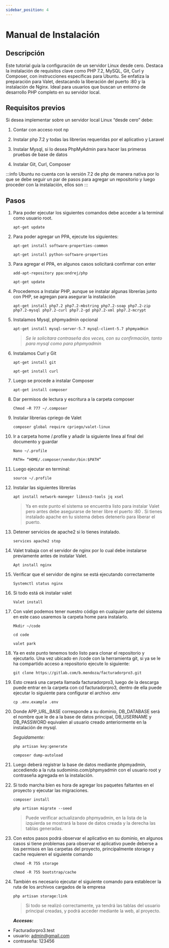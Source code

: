 ```yaml
---
sidebar_position: 4
--- 
```


# Manual de Instalación

## Descripción

Este tutorial guía la configuración de un servidor Linux desde cero. Destaca la instalación de requisitos clave como PHP 7.2, MySQL, Git, Curl y Composer, con instrucciones específicas para Ubuntu. Se enfatiza la preparación para Valet, destacando la liberación del puerto :80 y la instalación de Nginx. Ideal para usuarios que buscan un entorno de desarrollo PHP completo en su servidor local.

## Requisitos previos

Si desea implementar sobre un servidor local Linux “desde cero” debe:

1. Contar con acceso root
np
2. Instalar php 7.2 y todas las librerías requeridas por el aplicativo y Laravel

3. Instalar Mysql, si lo desea PhpMyAdmin para hacer las primeras pruebas de base de datos

4. Instalar Git, Curl, Composer

:::info
Ubuntu no cuenta con la versión 7.2 de php de manera nativa por lo que se debe seguir un par de pasos para agregar un repositorio y luego proceder con la instalación, ellos son
:::

## Pasos

1. Para poder ejecutar los siguientes comandos debe acceder a la terminal como usuario root.
    ~~~
    apt-get update
    ~~~

2. Para poder agregar un PPA, ejecute los siguientes:
    ~~~
    apt-get install software-properties-common
    ~~~
    ~~~
    apt-get install python-software-properties
    ~~~

3. Para agregar el PPA, en algunos casos solicitará confirmar con enter  
    ~~~
    add-apt-repository ppa:ondrej/php
    ~~~
    ~~~
    apt-get update
    ~~~
    
4. Procedemos a Instalar PHP, aunque se instalar algunas librerías junto con PHP, se agregan para asegurar la instalación
    ~~~
    apt-get install php7.2 php7.2-mbstring php7.2-soap php7.2-zip php7.2-mysql php7.2-curl php7.2-gd php7.2-xml php7.2-mcrypt
    ~~~

5. Instalamos Mysql, phpmyadmin opcional
    ~~~
    apt-get install mysql-server-5.7 mysql-client-5.7 phpmyadmin
    ~~~

    > _Se le solicitara contraseña dos veces, con su confirmación, tanto para mysql como para phpmyadmin_
 
6. Instalamos Curl y Git
    ~~~
    apt-get install git
    ~~~
    ~~~
    apt-get install curl
    ~~~

7. Luego se procede a instalar Composer
    ~~~
    apt-get install composer
    ~~~

8. Dar permisos de lectura y escritura a la carpeta composer
    ~~~
    Chmod –R 777 ~/.composer
    ~~~

9. Instalar librerias cpriego de Valet
    ~~~
    composer global require cpriego/valet-linux
    ~~~ 

10. Ir a carpeta home /.profile y añadir la siguiente linea al final del documento y guardar
    ~~~
    Nano ~/.profile
    ~~~
    ~~~
    PATH= “HOME/.composer/vendor/bin:$PATH”
    ~~~
 
11. Luego ejecutar en terminal: 
    ~~~
    source ~/.profile
    ~~~

12. Instalar las siguientes librerías
    ~~~
    apt install network-maneger libnss3-tools jq xsel
    ~~~
 
    > Ya en este punto el sistema se encuentra listo para instalar Valet pero antes debe asegurarse de tener libre el puerto :80 . Si tienes instalado apache en tu sistema debes detenerlo para liberar el puerto.
 
13. Detener servicios de apache2 si lo tienes instalado.
    ~~~
    services apache2 stop
    ~~~ 
14. Valet trabaja con el servidor de nginx por lo cual debe instalarse previamente antes de instalar Valet.
    ~~~
    Apt install nginx
    ~~~ 

15. Verificar que el servidor de nginx se está ejecutando correctamente
    ~~~
    Systemctl status nginx
    ~~~ 

16. Si todo está ok instalar valet
    ~~~
    Valet install
    ~~~ 
17. Con valet podemos tener nuestro código en cualquier parte del sistema en este caso usaremos la carpeta home para instalarlo.
    ~~~
    Mkdir ~/code
    ~~~
    ~~~
    cd code
    ~~~
    ~~~
    valet park
    ~~~

18. Ya en este punto tenemos todo listo para clonar el repositorio y ejecutarlo. Una vez ubicado en /code con la herramienta git, si ya se le ha compartido acceso a repositorio ejecute lo siguiente:
    ~~~
    git clone https://gitlab.com/b.mendoza/facturadorpro3.git
    ~~~ 

19. Esto creará una carpeta llamada facturadorpro3, luego de la descarga puede entrar en la carpeta con cd facturadorpro3, dentro de ella puede ejecutar lo siguiente para configurar el archivo .env
    ~~~
    cp .env.example .env
    ~~~

20. Donde APP_URL_BASE corresponde a su dominio, DB_DATABASE será el nombre que le de a la base de datos principal, DB_USERNAME y DB_PASSWORD equivalen al usuario creado anteriormente en la instalación de mysql.
 
    _Seguidamente:_
    ~~~
    php artisan key:generate
    ~~~
    ~~~
    composer dump-autoload
    ~~~

21. Luego deberá registrar la base de datos mediante phpmyadmin, accediendo a la ruta sudominio.com/phpmyadmin con el usuario root y contraseña agregada en la instalación.
 
22. Si todo marcha bien es hora de agregar los paquetes faltantes en el proyecto y ejecutar las migraciones.
    ~~~
    composer install
    ~~~
    ~~~
    php artisan migrate --seed
    ~~~

    > Puede verificar actualizando phpmyadmin, en la lista de la izquierda se mostrará la base de datos creada y la derecha las tablas generadas.
 
23. Con estos pasos podrá observar el aplicativo en su dominio, en algunos casos si tiene problemas para observar el aplicativo puede deberse a los permisos en las carpetas del proyecto, principalmente storage y cache requieren el siguiente comando
    ~~~
    chmod -R 755 storage
    ~~~
    ~~~
    chmod -R 755 bootstrap/cache
    ~~~
 
24. También es necesario ejecutar el siguiente comando para establecer la ruta de los archivos cargados de la empresa
    ~~~
    php artisan storage:link
    ~~~

    > Si todo se realizó correctamente, ya tendrá las tablas del usuario principal creadas, y podrá acceder mediante la web, al proyecto.

        
    __*Accesos:*__

- Facturadorpro3.test
- usuario: admin@gmail.com
- contraseña: 123456
